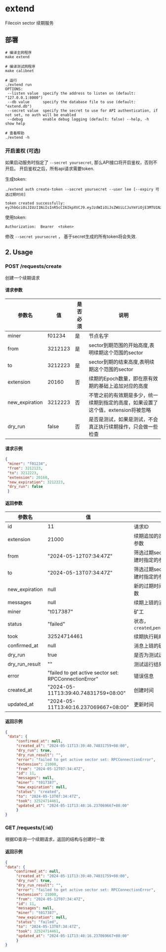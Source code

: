 
# extend

Filecoin sector 续期服务

## 部署

```shell  
# 编译主网程序  
make extend  
  
# 编译测试网程序  
make calibnet  
  
# 运行  
./extend run   
OPTIONS:  
 --listen value  specify the address to listen on (default: "127.0.0.1:8000")
 --db value      specify the database file to use (default: "extend.db") 
 --secret value  specify the secret to use for API authentication, if not set, no auth will be enabled 
 --debug         enable debug logging (default: false) --help, -h      show help  

# 查看帮助  
./extend -h  
```
### 开启鉴权 (可选)
如果启动服务时指定了 `--secret yoursecret`, 那么API接口将开启鉴权，否则不开启。
开启鉴权之后，所有api请求需要token.

生成token:
```shell
./extend auth create-token --secret yoursecret --user lee [--expiry 可选过期时间]

token created successfully:
eyJhbGciOiJIUzI1NiIsInR5cCI6IkpXVCJ9.eyJzdWIiOiJsZWUiLCJuYmYiOjE3MTU1NzExMzgsImlhdCI6MTcxNTU3MTEzOH0.2FinpGB7Dx07dLNWPAW3jqo703i13nZUB8ZCY__wKnQ
```
使用token:
```
Authorization:  Bearer  <token>
```
修改 `--secret yoursecret` ， 基于secret生成的所有token将会失效.

## 2. Usage

### POST /requests/create
创建一个续期请求
#### 请求参数

| 参数名            | 值       | 是否必须 | 说明                                            |  
|----------------|---------|------|-----------------------------------------------|  
| miner          | f01234  | 是    | 节点名字                                          |  
| from           | 3212123 | 是    | sector到期范围的开始高度,表明续期这个范围的sector               |  
| to             | 3212223 | 是    | sector到期的结束高度,表明续期这个范围的sector                 |  
| extension      | 20160   | 否    | 续期的Epoch数量，即在原有效期的基础上追加对应的高度                  |  
| new_expiration | 3212223 | 否    | 不管之前的有效期是多少，统一续期到指定的高度，如果设置了这个值，extension将被忽略 |  
| dry_run        | false   | 否    | 是否是测试，如果是测试，不会真正执行续期操作，只会做一些检查                |  

#### 请求示例
```json  
{  
 "miner": "f01234", 
 "from": 3212123, 
 "to": 3212223, 
 "extension": 20160, 
 "new_expiration": 3212223, 
 "dry_run": false
 }  
```  

#### 返回参数
| 参数名            | 值                                                     | 说明                                        |  
|----------------|-------------------------------------------------------|-------------------------------------------|  
| id             | 11                                                    | 请求ID                                      |  
| extension      | 21000                                                 | 续期追加的高度，创建时指定的参数                          |  
| from           | "2024-05-12T07:34:47Z"                                | 筛选过期sector的开始高度，创建时指定的参数                  |  
| to             | "2024-05-13T07:34:47Z"                                | 筛选过期sector的结束高度，创建时指定的参数                  |  
| new_expiration | null                                                  | 新的过期时间，创建时指定的参数                           |  
| messages       | null                                                  | 续期上链的消息，array                             |  
| miner          | "t017387"                                             | 矿工                                        |  
| status         | "failed"                                              | 状态，`created`,`pending`,`failed`,`success` |  
| took           | 32524714461                                           | 续期执行耗时                                    |  
| confirmed_at   | null                                                  | 消息上链的确认时间                                 |  
| dry_run        | true                                                  | 是否为测试运行                                   |  
| dry_run_result | ""                                                    | 测试运行结果                                    |  
| error          | "failed to get active sector set: RPCConnectionError" | 错误信息                                      |  
| created_at     | "2024-05-11T13:39:40.74831759+08:00"                  | 创建时间                                      |  
| updated_at     | "2024-05-11T13:40:16.237069667+08:00"                 | 更新时间                                      |  

#### 返回示例
```json  
{  
 "data": { 
	 "confirmed_at": null, 
	 "created_at": "2024-05-11T13:39:40.74831759+08:00", 
	 "dry_run": true, 
	 "dry_run_result": "", 
	 "error": "failed to get active sector set: RPCConnectionError", 
	 "extension": 21000, 
	 "from": "2024-05-12T07:34:47Z", 
	 "id": 11, 
	 "messages": null, 
	 "miner": "t017387", 
	 "new_expiration": null, 
	 "status": "created", 
	 "to": "2024-05-13T07:34:47Z", 
	 "took": 32524714461, 
	 "updated_at": "2024-05-11T13:40:16.237069667+08:00"
	 }
}  
``` 

### GET /requests/{:id｝
根据ID查询一个续期请求，返回的结构与创建时一致

#### 返回示例
 ```json
 {  
 "data": { 
	 "confirmed_at": null,
	  "created_at": "2024-05-11T13:39:40.74831759+08:00", 
	  "dry_run": true, 
	  "dry_run_result": "", 
	  "error": "failed to get active sector set: RPCConnectionError", 
	  "extension": 21000, 
	  "from": "2024-05-12T07:34:47Z", 
	  "id": 11, 
	  "messages": null, 
	  "miner": "t017387", 
	  "new_expiration": null, 
	  "status": "failed", 
	  "to": "2024-05-13T07:34:47Z", 
	  "took": 32524714461, 
	  "updated_at": "2024-05-11T13:40:16.237069667+08:00" 
	  }
}
 ```

